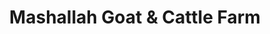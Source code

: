 ---
title: "Mashallah Goat & Cattle Farm"
url: /karachi/mashallah-goat-and-cattle-farm/
shop: dairy
---